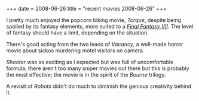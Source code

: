 +++
date = 2008-06-26
title = "recent movies 2008-06-26"
+++

I pretty much enjoyed the popcorn biking movie, *Torque*, despite being
spoiled by its fantasy elements, more suited to a *[Final Fantasy VII]*.
The level of fantasy should have a limit, depending on the situation.

There\'s good acting from the two leads of *Vacancy*, a well-made horror
movie about sickos murdering motel visitors on camera.

*Shooter* was as exciting as I expected but was full of uncomfortable
formula; there aren\'t too many sniper movies out there but this is
probably the most effective; the movie is in the spirit of the *Bourne*
trilogy.

A revisit of *Robots* didn\'t do much to diminish the genious creativity
behind it.

  [Final Fantasy VII]: http://movies.tshepang.net/final-fantasy-vii-advent-children-2005
